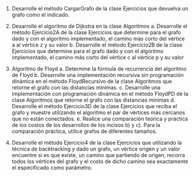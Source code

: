 1)	Desarrolle el método CargarGrafo de la clase Ejercicios que devuelva un grafo como el indicado.

2)	Desarrolle el algoritmo de Dijkstra en la clase Algoritmos
a.	Desarrolle el método Ejercicio2A de la clase Ejercicios que determine para el grafo dado y con el algoritmo implementado, el camino más corto del vértice a al vértice z y su valor
b.	Desarrolle el método Ejercicio2B de la clase Ejercicios que determine para el grafo dado y con el algoritmo implementado, el camino más corto del vértice c al vértice p y su valor

3)	Algoritmo de Floyd
a.	Determine la fórmula de recurrencia del algoritmo de Floyd
b.	Desarrolle una implementación recursiva  sin programación dinámica en el método FloydRecursivo de la clase Algoritmos que retorne el grafo con las distancias mínimas.
c.	Desarrolle una implementación con programación dinámica en el método FloydPD de la clase Algoritmos que retorne el grafo con las distancias mínimas
d.	Desarrolle el método Ejercicio3D de la clase Ejercicios que reciba el grafo y muestre utilizando el algoritmo el par de vértices  más cercanos que no están conectados.
e.	Realice una comparación teórica y práctica de los costos de los desarrollos de los incisos b) y c). Para la comparación práctica, utilice grafos de diferentes tamaños.

4)	Desarrolle el método Ejercicio4 de la clase Ejercicios que utilizando la técnica de backtracking  y dado un grafo, un vértice origen y un valor encuentre si es que existe, un camino que partiendo de origen, recorra todos los vértices del grafo y el costo de dicho camino sea exactamente el especificado como parámetro.